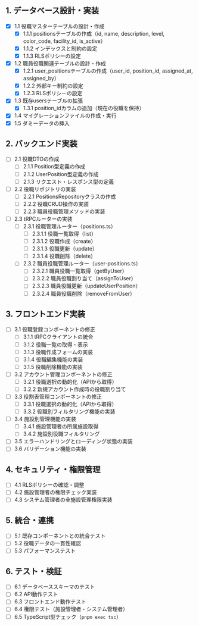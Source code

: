 ## 1. データベース設計・実装

- [x] 1.1 役職マスターテーブルの設計・作成
  - [x] 1.1.1 positionsテーブルの作成（id, name, description, level, color_code, facility_id, is_active）
  - [x] 1.1.2 インデックスと制約の設定
  - [x] 1.1.3 RLSポリシーの設定
- [x] 1.2 職員役職関連テーブルの設計・作成
  - [x] 1.2.1 user_positionsテーブルの作成（user_id, position_id, assigned_at, assigned_by）
  - [x] 1.2.2 外部キー制約の設定
  - [x] 1.2.3 RLSポリシーの設定
- [x] 1.3 既存usersテーブルの拡張
  - [x] 1.3.1 position_idカラムの追加（現在の役職を保持）
- [x] 1.4 マイグレーションファイルの作成・実行
- [x] 1.5 ダミーデータの挿入

## 2. バックエンド実装

- [ ] 2.1 役職DTOの作成
  - [ ] 2.1.1 Position型定義の作成
  - [ ] 2.1.2 UserPosition型定義の作成
  - [ ] 2.1.3 リクエスト・レスポンス型の定義
- [ ] 2.2 役職リポジトリの実装
  - [ ] 2.2.1 PositionsRepositoryクラスの作成
  - [ ] 2.2.2 役職CRUD操作の実装
  - [ ] 2.2.3 職員役職管理メソッドの実装
- [ ] 2.3 tRPCルーターの実装
  - [ ] 2.3.1 役職管理ルーター（positions.ts）
    - [ ] 2.3.1.1 役職一覧取得（list）
    - [ ] 2.3.1.2 役職作成（create）
    - [ ] 2.3.1.3 役職更新（update）
    - [ ] 2.3.1.4 役職削除（delete）
  - [ ] 2.3.2 職員役職管理ルーター（user-positions.ts）
    - [ ] 2.3.2.1 職員役職一覧取得（getByUser）
    - [ ] 2.3.2.2 職員役職割り当て（assignToUser）
    - [ ] 2.3.2.3 職員役職更新（updateUserPosition）
    - [ ] 2.3.2.4 職員役職削除（removeFromUser）

## 3. フロントエンド実装

- [ ] 3.1 役職登録コンポーネントの修正
  - [ ] 3.1.1 tRPCクライアントの統合
  - [ ] 3.1.2 役職一覧の取得・表示
  - [ ] 3.1.3 役職作成フォームの実装
  - [ ] 3.1.4 役職編集機能の実装
  - [ ] 3.1.5 役職削除機能の実装
- [ ] 3.2 アカウント管理コンポーネントの修正
  - [ ] 3.2.1 役職選択の動的化（APIから取得）
  - [ ] 3.2.2 新規アカウント作成時の役職割り当て
- [ ] 3.3 役割表管理コンポーネントの修正
  - [ ] 3.3.1 役職選択の動的化（APIから取得）
  - [ ] 3.3.2 役職別フィルタリング機能の実装
- [ ] 3.4 施設別管理機能の実装
  - [ ] 3.4.1 施設管理者の所属施設取得
  - [ ] 3.4.2 施設別役職フィルタリング
- [ ] 3.5 エラーハンドリングとローディング状態の実装
- [ ] 3.6 バリデーション機能の実装

## 4. セキュリティ・権限管理

- [ ] 4.1 RLSポリシーの確認・調整
- [ ] 4.2 施設管理者の権限チェック実装
- [ ] 4.3 システム管理者の全施設管理権限実装

## 5. 統合・連携

- [ ] 5.1 既存コンポーネントとの統合テスト
- [ ] 5.2 役職データの一貫性確認
- [ ] 5.3 パフォーマンステスト

## 6. テスト・検証

- [ ] 6.1 データベーススキーマのテスト
- [ ] 6.2 API動作テスト
- [ ] 6.3 フロントエンド動作テスト
- [ ] 6.4 権限テスト（施設管理者・システム管理者）
- [ ] 6.5 TypeScript型チェック（`pnpm exec tsc`）
